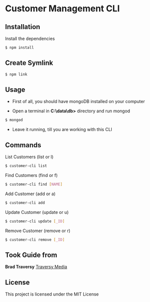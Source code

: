 # Customer Management CLI

## Installation

Install the dependencies

```sh
$ npm install
```


## Create Symlink

```sh
$ npm link
```

## Usage

* First of all, you should have mongoDB installed on your computer

* Open a terminal in **C:\data\db>** directory and run mongod

```sh
$ mongod
```

* Leave it running, till you are working with this CLI

## Commands

List Customers (list or l)
```sh
$ customer-cli list
```

Find Customers (find or f)
```sh
$ customer-cli find [NAME]
```

Add Customer (add or a)
```sh
$ customer-cli add
```

Update Customer (update or u)
```sh
$ customer-cli update [_ID]
```

Remove Customer (remove or r)
```sh
$ customer-cli remove [_ID]
```

## Took Guide from

**Brad Traversy**
[Traversy Media](http://www.traversymedia.com)


## License

This project is licensed under the MIT License